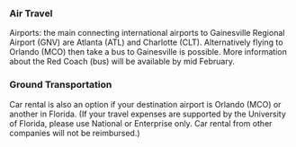 ### Air Travel

Airports: the main connecting international airports to Gainesville Regional Airport (GNV) are Atlanta (ATL) and Charlotte (CLT). Alternatively flying to Orlando (MCO) then take a bus to Gainesville is possible. More information about the Red Coach (bus) will be available by mid February.


### Ground Transportation

Car rental is also an option if your destination airport is Orlando (MCO) or another in Florida. (If your travel expenses are supported by the University of Florida, please use National or Enterprise only. Car rental from other companies will not be reimbursed.)
